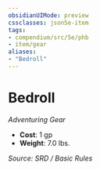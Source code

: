 ```yaml
---
obsidianUIMode: preview
cssclasses: json5e-item
tags:
- compendium/src/5e/phb
- item/gear
aliases: 
- "Bedroll"
---
```

# Bedroll
*Adventuring Gear*  

- **Cost**: 1 gp
- **Weight**: 7.0 lbs.

*Source: SRD / Basic Rules*